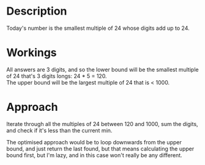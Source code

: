 # Description
Today's number is the smallest multiple of 24 whose digits add up to 24.

# Workings
All answers are 3 digits, and so the lower bound will be the smallest multiple of 24 that's 3 digits longs: 24 * 5 = 120.\
The upper bound will be the largest multiple of 24 that is < 1000.

# Approach
Iterate through all the multiples of 24 between 120 and 1000, sum the digits, and check if it's less than the current min.

The optimised approach would be to loop downwards from the upper bound, and just return the last found, but that means calculating the upper bound first, but I'm lazy, and in this case won't really be any different.
